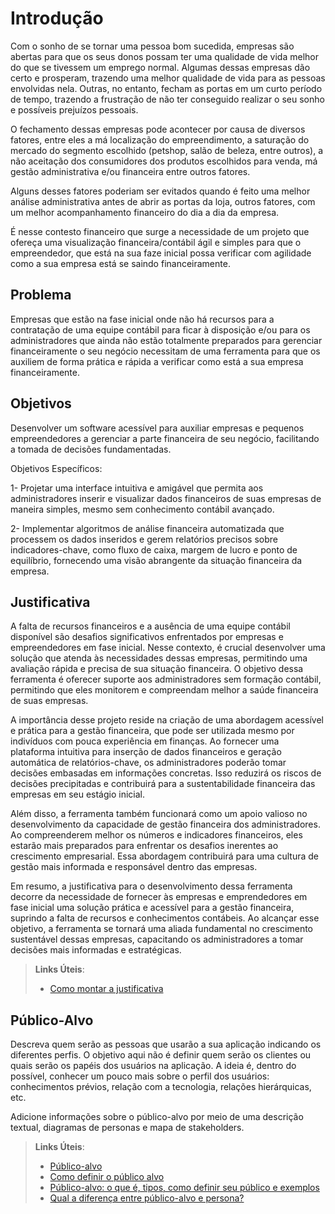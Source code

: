 # Introdução

Com o sonho de se tornar uma pessoa bom sucedida, empresas são abertas para que os seus donos possam ter uma qualidade de vida melhor do que se tivessem um emprego normal. Algumas dessas empresas dão certo e prosperam, trazendo uma melhor qualidade de vida para as pessoas envolvidas nela. Outras, no entanto, fecham as portas em um curto período de tempo, trazendo a frustração de não ter conseguido realizar o seu sonho e possíveis prejuízos pessoais.

O fechamento dessas empresas pode acontecer por causa de diversos fatores, entre eles a má localização do empreendimento, a saturação do mercado do segmento escolhido (petshop, salão de beleza, entre outros), a não aceitação dos consumidores dos produtos escolhidos para venda, má gestão administrativa e/ou financeira entre outros fatores.

Alguns desses fatores poderiam ser evitados quando é feito uma melhor análise administrativa antes de abrir as portas da loja, outros fatores, com um melhor acompanhamento financeiro do dia a dia da empresa.

É nesse contesto financeiro que surge a necessidade de um projeto que ofereça uma visualização financeira/contábil ágil e simples para que o empreendedor, que está na sua faze inicial possa verificar com agilidade como a sua empresa está se saindo financeiramente.

## Problema

Empresas que estão na fase inicial onde não há recursos para a contratação de uma equipe contábil para ficar à disposição e/ou para os administradores que ainda não estão totalmente preparados para gerenciar financeiramente o seu negócio necessitam de uma ferramenta para que os auxiliem de forma prática e rápida a verificar como está a sua empresa financeiramente.

## Objetivos

Desenvolver um software acessível para auxiliar empresas e pequenos empreendedores a gerenciar a parte financeira de seu negócio, facilitando a tomada de decisões fundamentadas.

Objetivos Específicos:

1- Projetar uma interface intuitiva e amigável que permita aos administradores inserir e visualizar dados financeiros de suas empresas de maneira simples, mesmo sem conhecimento contábil avançado.

2- Implementar algoritmos de análise financeira automatizada que processem os dados inseridos e gerem relatórios precisos sobre indicadores-chave, como fluxo de caixa, margem de lucro e ponto de equilíbrio, fornecendo uma visão abrangente da situação financeira da empresa.

## Justificativa

A falta de recursos financeiros e a ausência de uma equipe contábil disponível são desafios significativos enfrentados por empresas e empreendedores em fase inicial. Nesse contexto, é crucial desenvolver uma solução que atenda às necessidades dessas empresas, permitindo uma avaliação rápida e precisa de sua situação financeira. O objetivo dessa ferramenta é oferecer suporte aos administradores sem formação contábil, permitindo que eles monitorem e compreendam melhor a saúde financeira de suas empresas.

A importância desse projeto reside na criação de uma abordagem acessível e prática para a gestão financeira, que pode ser utilizada mesmo por indivíduos com pouca experiência em finanças. Ao fornecer uma plataforma intuitiva para inserção de dados financeiros e geração automática de relatórios-chave, os administradores poderão tomar decisões embasadas em informações concretas. Isso reduzirá os riscos de decisões precipitadas e contribuirá para a sustentabilidade financeira das empresas em seu estágio inicial.

Além disso, a ferramenta também funcionará como um apoio valioso no desenvolvimento da capacidade de gestão financeira dos administradores. Ao compreenderem melhor os números e indicadores financeiros, eles estarão mais preparados para enfrentar os desafios inerentes ao crescimento empresarial. Essa abordagem contribuirá para uma cultura de gestão mais informada e responsável dentro das empresas.

Em resumo, a justificativa para o desenvolvimento dessa ferramenta decorre da necessidade de fornecer às empresas e emprendedores em fase inicial uma solução prática e acessível para a gestão financeira, suprindo a falta de recursos e conhecimentos contábeis. Ao alcançar esse objetivo, a ferramenta se tornará uma aliada fundamental no crescimento sustentável dessas empresas, capacitando os administradores a tomar decisões mais informadas e estratégicas.

> **Links Úteis**:
> - [Como montar a justificativa](https://guiadamonografia.com.br/como-montar-justificativa-do-tcc/)

## Público-Alvo

Descreva quem serão as pessoas que usarão a sua aplicação indicando os diferentes perfis. O objetivo aqui não é definir quem serão os clientes ou quais serão os papéis dos usuários na aplicação. A ideia é, dentro do possível, conhecer um pouco mais sobre o perfil dos usuários: conhecimentos prévios, relação com a tecnologia, relações
hierárquicas, etc.

Adicione informações sobre o público-alvo por meio de uma descrição textual, diagramas de personas e mapa de stakeholders.

> **Links Úteis**:
> - [Público-alvo](https://blog.hotmart.com/pt-br/publico-alvo/)
> - [Como definir o público alvo](https://exame.com/pme/5-dicas-essenciais-para-definir-o-publico-alvo-do-seu-negocio/)
> - [Público-alvo: o que é, tipos, como definir seu público e exemplos](https://klickpages.com.br/blog/publico-alvo-o-que-e/)
> - [Qual a diferença entre público-alvo e persona?](https://rockcontent.com/blog/diferenca-publico-alvo-e-persona/)

